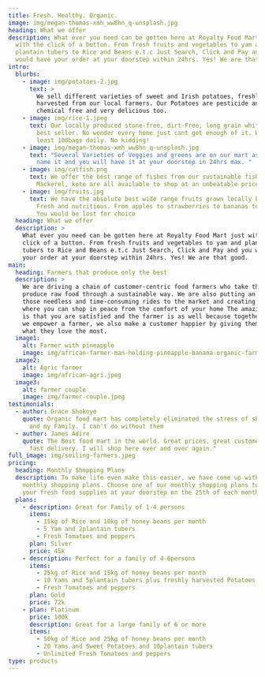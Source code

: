 ```yaml
---
title: Fresh. Healthy. Organic.
image: img/megan-thomas-xmh_ww8hn_q-unsplash.jpg
heading: What we offer
description: What ever you need can be gotten here at Royalty Food Mart just
  with the click of a button. From fresh fruits and vegetables to yam and
  plantain tubers to Rice and Beans e.t.c Just Search, Click and Pay and you
  would have your order at your doorstep within 24hrs. Yes! We are that good
intro:
  blurbs:
    - image: img/potatoes-2.jpg
      text: >
        We sell different varieties of sweet and Irish potatoes, freshly
        harvested from our local farmers. Our Potatoes are pesticide and
        chemical free and very delicious too. 
    - image: img/rice-1.jpeg
      text: Our locally produced stone-free, dirt-Free, long grain white rice is our
        best seller. No wonder every home just cant get enough of it. We sell at
        least 100bags daily. No kidding!
    - image: img/megan-thomas-xmh_ww8hn_q-unsplash.jpg
      text: "Several Varieties of Veggies and greens are on our mart as well. Just
        name it and you will have it at your doorstep in 24hrs max. "
    - image: img/catfish.png
      text: We offer the best range of fishes from our sustainable fish farm. Catfish,
        Mackerel, kote are all available to shop at an unbeatable price
    - image: img/fruits.jpg
      text: We have the absolute best wide range fruits grown locally by our farmers.
        Fresh and nutritious. From apples to strawberries to bananas to plums.
        You would be lost for choice
  heading: What we offer
  description: >
    What ever you need can be gotten here at Royalty Food Mart just with the
    click of a button. From fresh fruits and vegetables to yam and plantain
    tubers to Rice and Beans e.t.c Just Search, Click and Pay and you would have
    your order at your doorstep within 24hrs. Yes! We are that good.
main:
  heading: Farmers that produce only the best
  description: >
    We are driving a chain of customer-centric food farmers who take the time to
    produce raw food through a sustainable way. We are also putting an end to
    those needless and time-consuming rides to the market and creating an avenue
    where you can shop in peace from the comfort of your home The amazing part
    is that you are satisfied and the farmer is as well because together while
    we empower a farmer, we also make a customer happier by giving them time to
    what they love the most.
  image1:
    alt: Farmer with pineapple
    image: img/african-farmer-man-holding-pineapple-banana-organic-farm-with-smile-happy-agriculture-cultivation-concept_73622-1403.jpeg
  image2:
    alt: Agric farmer
    image: img/african-agri.jpeg
  image3:
    alt: farmer couple
    image: img/farmer-couple.jpeg
testimonials:
  - author: Grace Shokoye
    quote: Organic food mart has completely eliminated the stress of shopping for me
      and my Family. I can't do without them
  - author: James Adire
    quote: The Best food mart in the world. Great prices, great customer service and
      fast delivery. I will shop here over and over again."
full_image: img/smiling-farmers.jpeg
pricing:
  heading: Monthly Shopping Plans
  description: To make life even make this easier, we have come up with our
    monthly shopping plans. Choose one of our monthly shopping plans to receive
    your fresh food supplies at your doorstep on the 25th of each month.
  plans:
    - description: Great for Family of 1-4 persons
      items:
        - 15kg of Rice and 10kg of honey beans per month
        - 5 Yam and 2plantain tubers
        - Fresh Tomatoes and peppers
      plan: Silver
      price: 45k
    - description: Perfect for a family of 4-6persons
      items:
        - 25kg of Rice and 15kg of honey beans per month
        - 10 Yams and 5plantain tubers plus freshly harvested Potatoes
        - Fresh Tomatoes and peppers
      plan: Gold
      price: 72k
    - plan: Platinum
      price: 100k
      description: Great for a large family of 6 or more
      items:
        - 50kg of Rice and 25kg of honey beans per month
        - 20 Yams and Sweet Potatoes and 10plantain tubers
        - Unlimited Fresh Tomatoes and peppers
type: products
---
```

